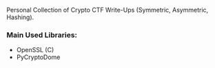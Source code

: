 Personal Collection of Crypto CTF Write-Ups (Symmetric, Asymmetric, Hashing).

### Main Used Libraries:

- OpenSSL (C)
- PyCryptoDome


